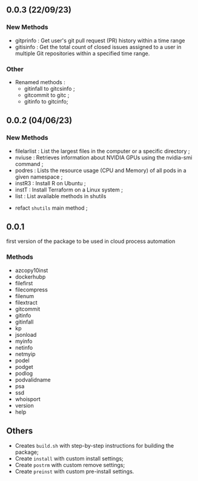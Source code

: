 ## 0.0.3 (22/09/23)

### New Methods
- gitprinfo : Get user's git pull request (PR) history within a time range
- gitisinfo : Get the total count of closed issues assigned to a user in multiple Git repositories within a specified time range.

### Other
- Renamed methods :
    * gitinfall to gitcsinfo ;
    * gitcommit to gitc ;
    * gitinfo to gitcinfo;
    
## 0.0.2 (04/06/23)

### New Methods

* filelarlist : List the largest files in the computer or a specific directory ;
* nviuse : Retrieves information about NVIDIA GPUs using the nvidia-smi command ;
* podres : Lists the resource usage (CPU and Memory) of all pods in a given namespace ;
* instR3 : Install R on Ubuntu ;
* instT : Install Terraform on a Linux system ;
* list : List available methods in shutils

 - refact `shutils` main method ;

## 0.0.1

first version of the package to be used in cloud process automation

### Methods

* azcopy10inst
* dockerhubp
* filefirst
* filecompress
* filenum
* filextract
* gitcommit
* gitinfo
* gitinfall
* kp
* jsonload
* myinfo
* netinfo
* netmyip
* podel
* podget
* podlog
* podvalidname
* psa
* ssd
* whoisport
* version
* help

## Others

* Creates `build.sh` with step-by-step instructions for building the package;
* Create `install` with custom install settings;
* Create `postrm` with custom remove settings;
* Create `preinst` with custom pre-install settings.


